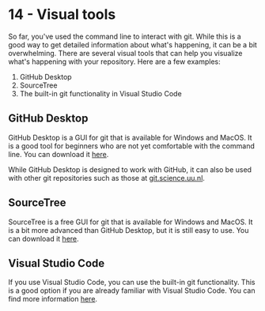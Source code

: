 # 14 - Visual tools

So far, you've used the command line to interact with git. While this is a good way to get detailed information about what's happening, it can be a bit overwhelming. There are several visual tools that can help you visualize what's happening with your repository. Here are a few examples:
1. GitHub Desktop
2. SourceTree
3. The built-in git functionality in Visual Studio Code

## GitHub Desktop

GitHub Desktop is a GUI for git that is available for Windows and MacOS. It is a good tool for beginners who are not yet comfortable with the command line. You can download it [here](https://desktop.github.com/).

While GitHub Desktop is designed to work with GitHub, it can also be used with other git repositories such as those at [git.science.uu.nl](https://git.science.uu.nl).

## SourceTree

SourceTree is a free GUI for git that is available for Windows and MacOS. It is a bit more advanced than GitHub Desktop, but it is still easy to use. You can download it [here](https://www.sourcetreeapp.com/).

## Visual Studio Code

If you use Visual Studio Code, you can use the built-in git functionality. This is a good option if you are already familiar with Visual Studio Code. You can find more information [here](https://code.visualstudio.com/docs/editor/versioncontrol).
